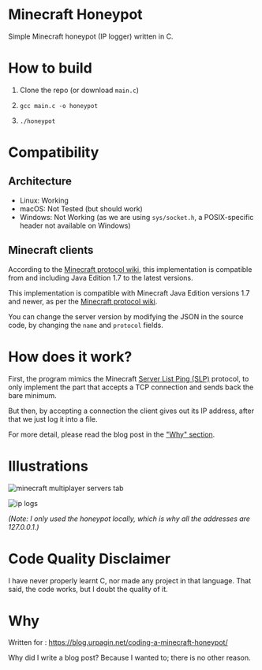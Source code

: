 # Minecraft Honeypot

Simple Minecraft honeypot (IP logger) written in C.

# How to build

1. Clone the repo (or download `main.c`)

2. `gcc main.c -o honeypot`

3. `./honeypot`


# Compatibility

## Architecture

- Linux: Working
- macOS: Not Tested (but should work)
- Windows: Not Working (as we are using `sys/socket.h`, a POSIX-specific header not available on Windows)

## Minecraft clients

According to the [Minecraft protocol wiki](https://wiki.vg/Server_List_Ping), this implementation is compatible from and including Java Edition 1.7 to the latest versions.

This implementation is compatible with Minecraft Java Edition versions 1.7 and newer, as per the [Minecraft protocol wiki](https://wiki.vg/Server_List_Ping).

You can change the server version by modifying the JSON in the source code, by changing the `name` and `protocol` fields.

# How does it work?

First, the program mimics the Minecraft [Server List Ping (SLP)](https://wiki.vg/Server_List_Ping) protocol, to only implement the part that accepts a TCP connection and sends back the bare minimum.

But then, by accepting a connection the client gives out its IP address, after that we just log it into a file.

For more detail, please read the blog post in the ["Why" section](#why).

# Illustrations
![minecraft multiplayer servers tab](https://github.com/user-attachments/assets/38b2988a-daf1-42ea-aaf6-c2e0b379d481)


![ip logs](https://github.com/Urpagin/MinecraftHoneypot/assets/72459611/0a5a6993-2d1d-4c07-85cf-4964f43631ed)

*(Note: I only used the honeypot locally, which is why all the addresses are 127.0.0.1.)*

# Code Quality Disclaimer

I have never properly learnt C, nor made any project in that language. That said, the code works, but I doubt the quality of it.

# Why

Written for : https://blog.urpagin.net/coding-a-minecraft-honeypot/

Why did I write a blog post? Because I wanted to; there is no other reason.
